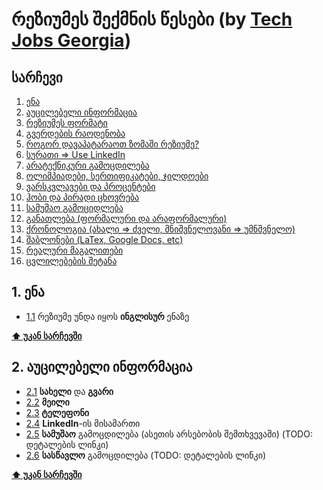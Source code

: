 # რეზიუმეს შექმნის წესები (by [Tech Jobs Georgia](https://techjobs.ge))

## სარჩევი

  1. [ენა](#ენა)
  1. [აუცილებელი ინფორმაცია](#აუცილებელი-ინფორმაცია)
  1. [რეზიუმეს ფორმატი](#რეზიუმეს-ფორმატი)
  1. [გვერდების რაოდენობა](#გვერდების-რაოდენობა)
  1. [როგორ დავაპატარაოთ ზომაში რეზიუმე?](#ზომაში-დაპატარავება)
  1. [სურათი => Use LinkedIn](#სურათი)
  1. [არატექნიკური გამოცდილება](#არატექნიკური-გამოცდილება)
  1. [ოლიმპიადები, სერთიფიკატები, ჯილდოები](#ოლიმპიადები-სერთიფიკატები-ჯილდოები)
  1. [ვარსკვლავები და პროცენტები](#ვარსკვლავები-და-პროცენტები)
  1. [ჰობი და პირადი ცხოვრება](#ჰობი-და-პირადი-ცხოვრება)
  1. [სამუშაო გამოციდლება](#სამუშაო-გამოციდლება)
  1. [განათლება (ფორმალური და არაფორმალური)](#განათლება)
  1. [ქრონოლოგია (ახალი => ძველი, მნიშვნელოვანი => უმნშვნელო)](#ქრონოლოგია)
  1. [შაბლონები (LaTex, Google Docs, etc)](#შაბლონები)
  1. [რეალური მაგალითები](#რეალური-მაგალითები)
  1. [ცვლილებების შეტანა](#ცვლილებების-შეტანა)

## 1. ენა

  <a name="1.1"></a>
  - [1.1](#1.1) რეზიუმე უნდა იყოს **ინგლისურ** ენაზე

**[⬆ უკან სარჩევში](#სარჩევი)**

## 2. აუცილებელი ინფორმაცია

  <a name="2.1"></a>
  - [2.1](#2.1) **სახელი** და **გვარი**
  - [2.2](#2.2) **მეილი**
  - [2.3](#2.3) **ტელეფონი**
  - [2.4](#2.4) **LinkedIn**-ის მისამართი
  - [2.5](#2.5) **სამუშაო** გამოცდილება (ასეთის არსებობის შემთხვევაში) (TODO: დეტალების ლინკი)
  - [2.6](#2.6) **სასწავლო** გამოცდილება (TODO: დეტალების ლინკი)

**[⬆ უკან სარჩევში](#სარჩევი)**

